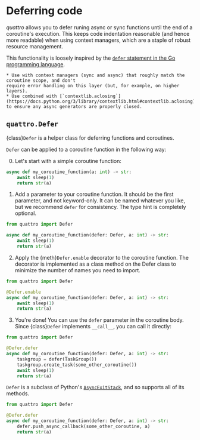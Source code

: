 ```{currentmodule} quattro
```
# Deferring code

_quattro_ allows you to defer runing async or sync functions until the end of a coroutine's execution.
This keeps code indentation reasonable (and hence more readable) when using context managers, which are a staple of robust resource management.

This functionality is loosely inspired by the [`defer` statement in the Go programming language](https://go.dev/tour/flowcontrol/12).


```{admonition} When and where to use
* Use with context managers (sync and async) that roughly match the coroutine scope, and don't
require error handling on this layer (but, for example, on higher layers).
* Use combined with [`contextlib.aclosing`](https://docs.python.org/3/library/contextlib.html#contextlib.aclosing) to ensure any async generators are properly closed.
```

## `quattro.Defer`

{class}`Defer` is a helper class for deferring functions and coroutines.

`Defer` can be applied to a coroutine function in the following way:

0. Let's start with a simple coroutine function:

```python
async def my_coroutine_function(a: int) -> str:
    await sleep(1)
    return str(a)
```

1. Add a parameter to your coroutine function.
It should be the first parameter, and not keyword-only.
It can be named whatever you like, but we recommend `defer` for consistency.
The type hint is completely optional.

```python
from quattro import Defer

async def my_coroutine_function(defer: Defer, a: int) -> str:
    await sleep(1)
    return str(a)
```

2. Apply the {meth}`Defer.enable` decorator to the coroutine function.
The decorator is implemented as a class method on the Defer class to minimize the number of names you need to import.

```python
from quattro import Defer

@Defer.enable
async def my_coroutine_function(defer: Defer, a: int) -> str:
    await sleep(1)
    return str(a)
```

3. You're done!
You can use the `defer` parameter in the coroutine body.
Since {class}`Defer` implements `__call__`, you can call it directly:

```python
from quattro import Defer

@Defer.defer
async def my_coroutine_function(defer: Defer, a: int) -> str:
    taskgroup = defer(TaskGroup())
    taskgroup.create_task(some_other_coroutine())
    await sleep(1)
    return str(a)
```

`Defer` is a subclass of Python's [`AsyncExitStack`](https://docs.python.org/3/library/contextlib.html#contextlib.AsyncExitStack),
and so supports all of its methods.

```python
from quattro import Defer

@Defer.defer
async def my_coroutine_function(defer: Defer, a: int) -> str:
    defer.push_async_callback(some_other_coroutine, a)
    return str(a)
```
